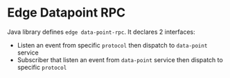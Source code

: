 # Edge Datapoint RPC

Java library defines `edge data-point-rpc`. It declares 2 interfaces:
 - Listen an event from specific `protocol` then dispatch to `data-point` service 
 - Subscriber that listen an event from `data-point` service then dispatch to specific `protocol`
